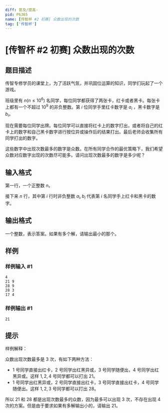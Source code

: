 ```yaml
---
diff: 普及/提高-
pid: P6365
name: [传智杯 #2 初赛] 众数出现的次数
tag: ['传智杯']
---
```

# [传智杯 #2 初赛] 众数出现的次数
## 题目描述

传智专修学员的课堂上，为了活跃气氛，并巩固位运算的知识，同学们玩起了一个游戏。

班级里有 $n(n\le10^6)$ 名同学，每位同学都获得了两张卡，红卡或者黑卡。每张卡上都有一个不超过 $10^9$ 的非负整数。第 $i$ 位同学手里红卡数字是 $a_i$ ，黑卡数字是 $b_i$。

现在需要每位同学出牌。每位同学可以直接将红卡上的数字打出，或者将自己的红卡上的数字和自己黑卡数字进行按位异或操作后的结果打出。最后老师会收集所有同学打出的数字。

这些数字中出现次数最多的数字是众数。在所有同学合作的最优策略下，我们希望众数对应数字出现的次数尽可能多。请问出现次数最多的数字是多少呢？
## 输入格式

第一行，一个正整数 $n$。

接下来 $n$ 行，其中第 $i$ 行时非负整数 $a_i,b_i$ 代表第 $i$ 名同学手上红卡和黑卡的数字。
## 输出格式

一个整数，表示答案。如果有多个解，请输出最小的那个。
## 样例

### 样例输入 #1
```
4
21 9
28 9
28 3
17 4
```
### 样例输出 #1
```
21
```
## 提示

样例解释：

众数出现次数最多是 $3$ 次，有如下两种方法：

- $1$ 号同学直接出红卡，$2$ 号同学出红黑异或，$3$ 号同学随便出，$4$ 号同学出红黑异或。这样 $1,2,4$ 号同学都可以打出 $21$。
- $1$ 号同学出红黑异或，$2$ 号同学直接出红卡，$3$ 号同学直接出红卡，$4$ 号同学随便出。这样 $1,2,3$ 号同学都可以打出 $28$。

所以 $21$ 和 $28$ 都是出现次数最多的众数，因为最多可以出现 $3$ 次，不存在出现 $4$ 次的方案。但是由于要求如果有多解输出小的，请输出 $21$。
